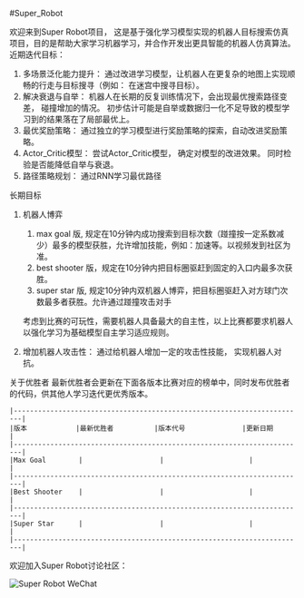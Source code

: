 #Super_Robot

  欢迎来到Super Robot项目， 这是基于强化学习模型实现的机器人目标搜索仿真项目，目的是帮助大家学习机器学习，并合作开发出更具智能的机器人仿真算法。
  近期迭代目标：
  1. 多场景泛化能力提升： 通过改进学习模型，让机器人在更复杂的地图上实现顺畅的行走与目标搜寻（例如： 在迷宫中搜寻目标）。
  2. 解决衰退与自举： 机器人在长期的反复训练情况下，会出现最优搜索路径变差， 碰撞增加的情况。 初步估计可能是自举或数据归一化不足导致的模型学习到的结果落在了局部最优上。
  3. 最优奖励策略： 通过独立的学习模型进行奖励策略的探索，自动改进奖励策略。
  4. Actor_Critic模型： 尝试Actor_Critic模型， 确定对模型的改进效果。 同时检验是否能降低自举与衰退。
  5. 路径策略规划： 通过RNN学习最优路径

  长期目标
  1. 机器人博弈
     1. max goal 版, 规定在10分钟内成功搜索到目标次数（踫撞按一定系数减少）最多的模型获胜，允许增加技能，例如：加速等。以视频发到社区为准。
     2. best shooter 版，规定在10分钟内把目标圈驱赶到固定的入口内最多次获胜。
     3. super star 版, 规定10分钟内双机器人博弈，把目标圈驱赶入对方球门次数最多者获胜。允许通过踫撞攻击对手
     
     考虑到比赛的可玩性，需要机器人具备最大的自主性，以上比赛都要求机器人以强化学习为基础模型自主学习适应规则。
        
  3. 增加机器人攻击性： 通过给机器人增加一定的攻击性技能， 实现机器人对抗。

  关于优胜者
    最新优胜者会更新在下面各版本比赛对应的榜单中，同时发布优胜者的代码，供其他人学习迭代更优秀版本。

    |------------------------------------------------------------------------|
    |版本            |最新优胜者          |版本代号              |更新日期     |  
    |------------------------------------------------------------------------|
    |Max Goal        |                   |                     |             |
    |------------------------------------------------------------------------|
    |Best Shooter    |                   |                     |             |
    |------------------------------------------------------------------------|
    |Super Star      |                   |                     |             |
    |------------------------------------------------------------------------|
  
欢迎加入Super Robot讨论社区：

![Super Robot WeChat](https://github.com/MichaelMGL1573/Super_Robot/assets/153053425/c58c5169-5559-479c-ba93-e215138dca92)

